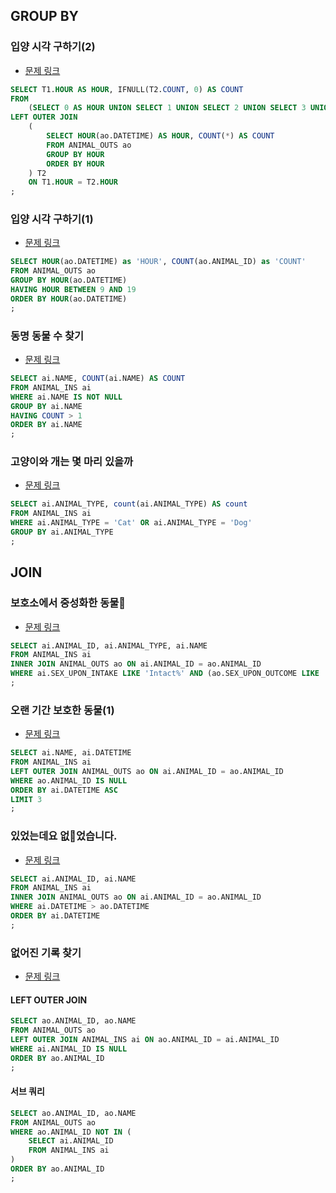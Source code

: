## GROUP BY
### 입양 시각 구하기(2)
- [문제 링크](https://programmers.co.kr/learn/courses/30/lessons/59413#qna)

```sql
SELECT T1.HOUR AS HOUR, IFNULL(T2.COUNT, 0) AS COUNT
FROM
    (SELECT 0 AS HOUR UNION SELECT 1 UNION SELECT 2 UNION SELECT 3 UNION SELECT 4 UNION SELECT 5 UNION SELECT 6 UNION SELECT 7 UNION SELECT 8 UNION SELECT 9 UNION SELECT 10 UNION SELECT 11 UNION SELECT 12 UNION SELECT 13 UNION SELECT 14 UNION SELECT 15 UNION SELECT 16 UNION SELECT 17 UNION SELECT 18 UNION SELECT 19 UNION SELECT 20 UNION SELECT 21 UNION SELECT 22 UNION SELECT 23) T1
LEFT OUTER JOIN
    (
        SELECT HOUR(ao.DATETIME) AS HOUR, COUNT(*) AS COUNT
        FROM ANIMAL_OUTS ao
        GROUP BY HOUR
        ORDER BY HOUR
    ) T2
    ON T1.HOUR = T2.HOUR
;
```


### 입양 시각 구하기(1)
- [문제 링크](https://programmers.co.kr/learn/courses/30/lessons/59412)

```sql
SELECT HOUR(ao.DATETIME) as 'HOUR', COUNT(ao.ANIMAL_ID) as 'COUNT'
FROM ANIMAL_OUTS ao
GROUP BY HOUR(ao.DATETIME)
HAVING HOUR BETWEEN 9 AND 19
ORDER BY HOUR(ao.DATETIME)
;
```


### 동명 동물 수 찾기
- [문제 링크](https://programmers.co.kr/learn/courses/30/lessons/59041)

```sql
SELECT ai.NAME, COUNT(ai.NAME) AS COUNT
FROM ANIMAL_INS ai
WHERE ai.NAME IS NOT NULL
GROUP BY ai.NAME
HAVING COUNT > 1
ORDER BY ai.NAME
;
```


### 고양이와 개는 몇 마리 있을까
- [문제 링크](https://programmers.co.kr/learn/courses/30/lessons/59040)

```sql
SELECT ai.ANIMAL_TYPE, count(ai.ANIMAL_TYPE) AS count
FROM ANIMAL_INS ai
WHERE ai.ANIMAL_TYPE = 'Cat' OR ai.ANIMAL_TYPE = 'Dog'
GROUP BY ai.ANIMAL_TYPE
;
```

## JOIN
### 보호소에서 중성화한 동물
- [문제 링크](https://programmers.co.kr/learn/courses/30/lessons/59045)

```sql
SELECT ai.ANIMAL_ID, ai.ANIMAL_TYPE, ai.NAME
FROM ANIMAL_INS ai
INNER JOIN ANIMAL_OUTS ao ON ai.ANIMAL_ID = ao.ANIMAL_ID
WHERE ai.SEX_UPON_INTAKE LIKE 'Intact%' AND (ao.SEX_UPON_OUTCOME LIKE 'Spayed%' OR ao.SEX_UPON_OUTCOME LIKE 'Neutered%')
;
```


### 오랜 기간 보호한 동물(1)
- [문제 링크](https://programmers.co.kr/learn/courses/30/lessons/59044)

```sql
SELECT ai.NAME, ai.DATETIME
FROM ANIMAL_INS ai
LEFT OUTER JOIN ANIMAL_OUTS ao ON ai.ANIMAL_ID = ao.ANIMAL_ID
WHERE ao.ANIMAL_ID IS NULL
ORDER BY ai.DATETIME ASC
LIMIT 3
;
```


### 있었는데요 없었습니다.
- [문제 링크](https://programmers.co.kr/learn/courses/30/lessons/59043)

```sql
SELECT ai.ANIMAL_ID, ai.NAME
FROM ANIMAL_INS ai
INNER JOIN ANIMAL_OUTS ao ON ai.ANIMAL_ID = ao.ANIMAL_ID
WHERE ai.DATETIME > ao.DATETIME
ORDER BY ai.DATETIME
;
```


### 없어진 기록 찾기
- [문제 링크](https://programmers.co.kr/learn/courses/30/lessons/59042)

#### LEFT OUTER JOIN

```sql
SELECT ao.ANIMAL_ID, ao.NAME
FROM ANIMAL_OUTS ao
LEFT OUTER JOIN ANIMAL_INS ai ON ao.ANIMAL_ID = ai.ANIMAL_ID
WHERE ai.ANIMAL_ID IS NULL
ORDER BY ao.ANIMAL_ID
;
```

#### 서브 쿼리

```sql
SELECT ao.ANIMAL_ID, ao.NAME
FROM ANIMAL_OUTS ao
WHERE ao.ANIMAL_ID NOT IN (
    SELECT ai.ANIMAL_ID
    FROM ANIMAL_INS ai
)
ORDER BY ao.ANIMAL_ID
;
```
